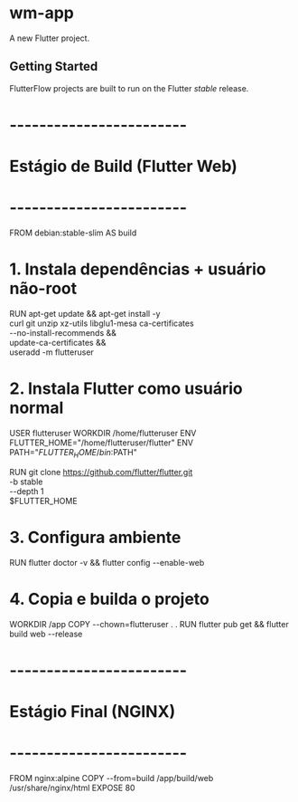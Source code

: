 # wm-app

A new Flutter project.

## Getting Started

FlutterFlow projects are built to run on the Flutter _stable_ release.



# ------------------------
# Estágio de Build (Flutter Web)
# ------------------------
FROM debian:stable-slim AS build

# 1. Instala dependências + usuário não-root
RUN apt-get update && apt-get install -y \
    curl git unzip xz-utils libglu1-mesa ca-certificates \
    --no-install-recommends && \
    update-ca-certificates && \
    useradd -m flutteruser

# 2. Instala Flutter como usuário normal
USER flutteruser
WORKDIR /home/flutteruser
ENV FLUTTER_HOME="/home/flutteruser/flutter"
ENV PATH="$FLUTTER_HOME/bin:$PATH"

RUN git clone https://github.com/flutter/flutter.git \
    -b stable \
    --depth 1 \
    $FLUTTER_HOME

# 3. Configura ambiente
RUN flutter doctor -v && flutter config --enable-web

# 4. Copia e builda o projeto
WORKDIR /app
COPY --chown=flutteruser . .
RUN flutter pub get && flutter build web --release

# ------------------------
# Estágio Final (NGINX)
# ------------------------
FROM nginx:alpine
COPY --from=build /app/build/web /usr/share/nginx/html
EXPOSE 80
